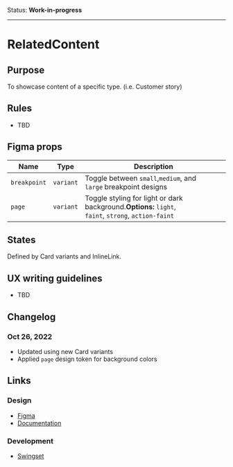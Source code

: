 Status: **Work-in-progress**

---

# RelatedContent

## Purpose

To showcase content of a specific type. (i.e. Customer story)

## Rules

- TBD

## Figma props

| Name         | Type      | Description                                                                                         |
| ------------ | --------- | --------------------------------------------------------------------------------------------------- |
| `breakpoint` | `variant` | Toggle between `small`,`medium`, and `large` breakpoint designs                                     |
| `page`       | `variant` | Toggle styling for light or dark background.**Options:** `light`, `faint`, `strong`, `action-faint` |

## States

Defined by Card variants and InlineLink.

## UX writing guidelines

- TBD

## Changelog

### Oct 26, 2022

- Updated using new Card variants
- Applied `page` design token for background colors

## Links

### Design

- [Figma](https://www.figma.com/file/VvpEQaWhKQExx9QTWRyayd/Patterns?node-id=997%3A8520)
- [Documentation](https://hashicorp-wpl-documentation.vercel.app/patterns/related-content)

### Development

- [Swingset](https://react-components.vercel.app/components/relatedcontent)
